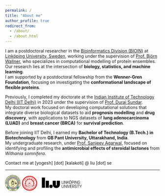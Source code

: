 ```yaml
---
permalink: /
title: "About me"
author_profile: true
redirect_from: 
  - /about/
  - /about.html
---
```


I am a postdoctoral researcher in the [Bioinformatics Division (BIOIN)](https://liu.se/en/organisation/liu/ifm/bioin) at [Linköping University, Sweden](https://liu.se/), working under the supervision of [Prof. Björn Wallner](https://liu.se/en/employee/bjowa51), who specializes in computational modelling of protein ensembles. Our research lies at the intersection of **biology, statistics, and machine learning**.  
I am supported by a postdoctoral fellowship from the **Wenner-Gren Foundation**, focusing on investigating the **conformational landscape of flexible proteins**.

Previously, I completed my doctorate at the [Indian Institute of Technology Delhi (IIT Delhi)](https://home.iitd.ac.in/) in 2023 under the supervision of [Prof. Durai Sundar](https://web.iitd.ac.in/~sundar/index.html).  
My doctoral work focused on developing computational solutions that integrate diverse biological datasets to aid **prognosis modelling** and **drug discovery**, with applications to NGS datasets of **lung adenocarcinoma (LUAD)** and **breast cancer (BRCA)** for **survival prediction**.

Before joining IIT Delhi, I earned my **Bachelor of Technology (B.Tech.) in Biotechnology** from **GB Pant University, Uttarakhand, India**.  
My undergraduate research, under [Prof. Sanjeev Agarwal](https://gbpuat.ac.in/colleges/CBSH/D1/sanjeev_profile.html), focused on identifying and profiling the **antimicrobial effects of steroidal lactones** from *Withania somnifera*.


Contact me at [yogesh] [dot] [kalakoti] @ liu [dot] se

---

<p align="left">
  <img src="/images/logo_gbpuat.jpg" width="10%" />
  <img src="/images/logo_iitd.jpg" width="10%" />
  <img src="/images/logo_liu.png" width="30%" />
</p>